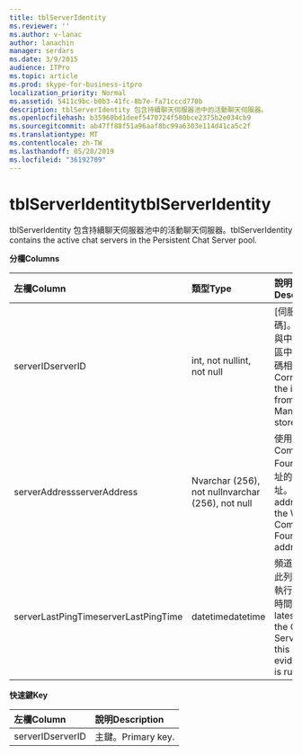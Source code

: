 ```yaml
---
title: tblServerIdentity
ms.reviewer: ''
ms.author: v-lanac
author: lanachin
manager: serdars
ms.date: 3/9/2015
audience: ITPro
ms.topic: article
ms.prod: skype-for-business-itpro
localization_priority: Normal
ms.assetid: 5411c9bc-b0b3-41fc-8b7e-fa71cccd770b
description: tblServerIdentity 包含持續聊天伺服器池中的活動聊天伺服器。
ms.openlocfilehash: b35960bd1deef5470724f580bce2375b2e034cb9
ms.sourcegitcommit: ab47ff88f51a96aaf8bc99a6303e114d41ca5c2f
ms.translationtype: MT
ms.contentlocale: zh-TW
ms.lasthandoff: 05/20/2019
ms.locfileid: "36192709"
---
```

# <a name="tblserveridentity"></a><span data-ttu-id="69323-103">tblServerIdentity</span><span class="sxs-lookup"><span data-stu-id="69323-103">tblServerIdentity</span></span>
 
<span data-ttu-id="69323-104">tblServerIdentity 包含持續聊天伺服器池中的活動聊天伺服器。</span><span class="sxs-lookup"><span data-stu-id="69323-104">tblServerIdentity contains the active chat servers in the Persistent Chat Server pool.</span></span>
  
<span data-ttu-id="69323-105">**分欄**</span><span class="sxs-lookup"><span data-stu-id="69323-105">**Columns**</span></span>

|<span data-ttu-id="69323-106">**左欄**</span><span class="sxs-lookup"><span data-stu-id="69323-106">**Column**</span></span>|<span data-ttu-id="69323-107">**類型**</span><span class="sxs-lookup"><span data-stu-id="69323-107">**Type**</span></span>|<span data-ttu-id="69323-108">**說明**</span><span class="sxs-lookup"><span data-stu-id="69323-108">**Description**</span></span>|
|:-----|:-----|:-----|
|<span data-ttu-id="69323-109">serverID</span><span class="sxs-lookup"><span data-stu-id="69323-109">serverID</span></span>  <br/> |<span data-ttu-id="69323-110">int, not null</span><span class="sxs-lookup"><span data-stu-id="69323-110">int, not null</span></span>  <br/> |<span data-ttu-id="69323-111">[伺服器識別碼]。</span><span class="sxs-lookup"><span data-stu-id="69323-111">Server ID.</span></span> <span data-ttu-id="69323-112">與中央管理存放區中的實例識別碼相對應。</span><span class="sxs-lookup"><span data-stu-id="69323-112">Corresponds to the instance ID from Central Management store.</span></span>  <br/> |
|<span data-ttu-id="69323-113">serverAddress</span><span class="sxs-lookup"><span data-stu-id="69323-113">serverAddress</span></span>  <br/> |<span data-ttu-id="69323-114">Nvarchar (256), not null</span><span class="sxs-lookup"><span data-stu-id="69323-114">nvarchar (256), not null</span></span>  <br/> |<span data-ttu-id="69323-115">使用 Windows Communication Foundation 位址的伺服器位址。</span><span class="sxs-lookup"><span data-stu-id="69323-115">Server address using the Windows Communication Foundation address.</span></span>  <br/> |
|<span data-ttu-id="69323-116">serverLastPingTime</span><span class="sxs-lookup"><span data-stu-id="69323-116">serverLastPingTime</span></span>  <br/> |<span data-ttu-id="69323-117">datetime</span><span class="sxs-lookup"><span data-stu-id="69323-117">datetime</span></span>  <br/> |<span data-ttu-id="69323-118">頻道伺服器更新此列以提供其所執行證據的最晚時間。</span><span class="sxs-lookup"><span data-stu-id="69323-118">The latest time that the Channel Server updated this row to give evidence that it is running.</span></span>  <br/> |
   
<span data-ttu-id="69323-119">**快速鍵**</span><span class="sxs-lookup"><span data-stu-id="69323-119">**Key**</span></span>

|<span data-ttu-id="69323-120">**左欄**</span><span class="sxs-lookup"><span data-stu-id="69323-120">**Column**</span></span>|<span data-ttu-id="69323-121">**說明**</span><span class="sxs-lookup"><span data-stu-id="69323-121">**Description**</span></span>|
|:-----|:-----|
|<span data-ttu-id="69323-122">serverID</span><span class="sxs-lookup"><span data-stu-id="69323-122">serverID</span></span>  <br/> |<span data-ttu-id="69323-123">主鍵。</span><span class="sxs-lookup"><span data-stu-id="69323-123">Primary key.</span></span>  <br/> |
   


